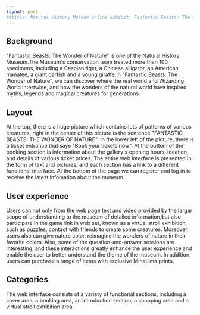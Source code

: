 ```yaml
---
layout: post
##title: Natural History Museum online exhibit: Fantastic Beasts: The Wonder of Nature
---
```

## Background
"Fantastic Beasts: The Wonder of Nature" is one of the Natural History Museum.The Museum's conservation team treated more than 100 specimens, including a Caspian tiger, a Chinese alligator, an American manatee, a giant oarfish and a young giraffe.In "Fantastic Beasts: The Wonder of Nature", we can discover where the real world and Wizarding World intertwine, and how the wonders of the natural world have inspired myths, legends and magical creatures for generations.

## Layout
At the top, there is a huge picture which contains lots of patterns of various creatures, right in the center of this picture is the sentence "FANTASTIC BEASTS: THE WONDER OF NATURE". In the lower left of the picture, there is a ticket entrance that says "Book your tickets now". At the bottom of the booking section is information about the gallery's opening hours, location, and details of various ticket prices. The entire web interface is presented in the form of text and pictures, and each section has a link to a different functional interface. At the bottom of the page we can register and log in to receive the latest infomation about the museum.

## User experience
Users can not only from the web page text and video provided by the larger scope of understanding to the museum of detailed information,but also participate in the game link in web set, known as a virtual stroll exhibition, such as puzzles, contact with friends to create some creatures. Moreover, users also can give nature color, reimagine the wonders of nature in their favorite colors. Also, some of the question-and-answer sessions are interesting, and these interactions greatly enhance the user experience and enable the user to better understand the theme of the museum. In addition, users can purchase a range of items with exclusive MinaLima prints.

## Categories
The web interface consists of a variety of functional sections, including a cover area, a booking area, an introduction section, a shopping area and a virtual stroll exhibition area.
